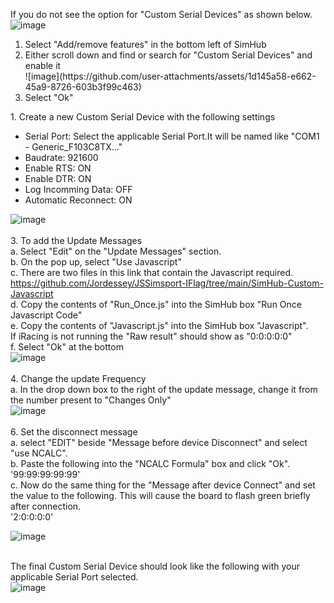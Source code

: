 If you do not see the option for "Custom Serial Devices" as shown below.<br />
![image](https://github.com/user-attachments/assets/793b5f8c-a7f8-4cc9-9d66-1c7291b8dcbb)
<br />
<ol>
	<li>Select "Add/remove features" in the bottom left of SimHub</li>
 	<li>Either scroll down and find or search for "Custom Serial Devices" and enable it</li>
  	![image](https://github.com/user-attachments/assets/1d145a58-e662-45a9-8726-603b3f99c463)
  	<li>Select "Ok"</li>
</ol>
1. Create a new Custom Serial Device with the following settings<br />
<ul>
	<li>Serial Port: Select the applicable Serial Port.It will be named like "COM1 - Generic_F103C8TX..."</li>
	<li>Baudrate: 921600</li>
	<li>Enable RTS: ON</li>
	<li>Enable DTR: ON</li>
	<li>Log Incomming Data: OFF</li>
	<li>Automatic Reconnect: ON</li>
</ul>

![image](https://github.com/user-attachments/assets/d9ef0980-0c84-49ee-aebb-92d579eed422)
<br /><br />
3. To add the Update Messages<br />
	a. Select "Edit" on the "Update Messages" section.<br />
	b. On the pop up, select "Use Javascript"<br />
	c. There are two files in this link that contain the Javascript required.<br />
		https://github.com/Jordessey/JSSimsport-IFlag/tree/main/SimHub-Custom-Javascript<br />
	d. Copy the contents of "Run_Once.js" into the SimHub box "Run Once Javascript Code"<br />
	e. Copy the contents of "Javascript.js" into the SimHub box "Javascript".<br />
			If iRacing is not running the "Raw result" should show as "0:0:0:0:0"<br />
	f. Select "Ok" at the bottom<br />
![image](https://github.com/user-attachments/assets/a7f6c3ba-9d85-4630-80db-64962cb07432)
<br /><br />
4. Change the update Frequency<br />
	a. In the drop down box to the right of the update message, change it from the number present to "Changes Only"<br />
![image](https://github.com/user-attachments/assets/cfa0b1c5-974c-4147-a790-8f77f1be45e8)
<br /><br />
6. Set the disconnect message<br />
   a. select "EDIT" beside "Message before device Disconnect" and select "use NCALC".<br />
   b. Paste the following into the "NCALC Formula" box and click "Ok".<br />
   			'99:99:99:99:99'<br />
   c. Now do the same thing for the "Message after device Connect" and set the value to the following. This will cause the board to flash green briefly after connection.<br />
   			'2:0:0:0:0'<br />
   
![image](https://github.com/user-attachments/assets/7cf5bf32-5512-4538-9a48-6ceffe2770f2)
<br /><br />


The final Custom Serial Device should look like the following with your applicable Serial Port selected.<br />
![image](https://github.com/user-attachments/assets/28745963-a3b2-435b-8957-cbe12fb3b735)



  

